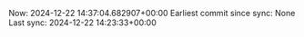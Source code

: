 Now: 2024-12-22 14:37:04.682907+00:00 Earliest commit since sync: None Last sync: 2024-12-22 14:23:33+00:00
